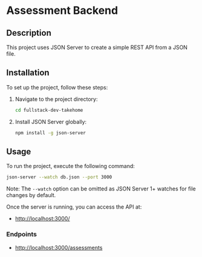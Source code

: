# Assessment Backend

## Description
This project uses JSON Server to create a simple REST API from a JSON file.

## Installation
To set up the project, follow these steps:

1. Navigate to the project directory:
   ```bash
   cd fullstack-dev-takehome
   ```

2. Install JSON Server globally:
   ```bash
   npm install -g json-server
   ```

## Usage
To run the project, execute the following command:
```bash
json-server --watch db.json --port 3000
```
Note: The `--watch` option can be omitted as JSON Server 1+ watches for file changes by default.

Once the server is running, you can access the API at:
- [http://localhost:3000/](http://localhost:3000/)

### Endpoints
- [http://localhost:3000/assessments](http://localhost:3000/assessments)


